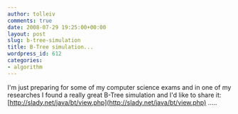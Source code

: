 ```yaml
---
author: tolleiv
comments: true
date: 2008-07-29 19:25:00+00:00
layout: post
slug: b-tree-simulation
title: B-Tree simulation...
wordpress_id: 612
categories:
- algorithm
---
```


I'm just preparing for some of my computer science exams and in one of my researches I found a really great B-Tree simulation and I'd like to share it: [http://slady.net/java/bt/view.php](http://slady.net/java/bt/view.php) .....
